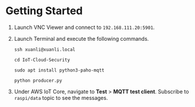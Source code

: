 # Getting Started
1. Launch VNC Viewer and connect to `192.168.111.20:5901`.
2. Launch Terminal and execute the following commands.
    ``` 
    ssh xuanli@xuanli.local
    ```
    ```
    cd IoT-Cloud-Security
    ```
    ```
    sudo apt install python3-paho-mqtt
    ```
    ```
    python producer.py
    ```
    
3. Under AWS IoT Core, navigate to <b>Test</b> > <b>MQTT test client</b>. Subscribe to `raspi/data` topic to see the messages.
